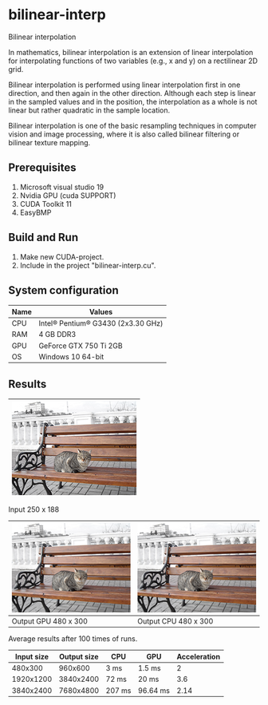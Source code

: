 # bilinear-interp
Bilinear interpolation 

In mathematics, bilinear interpolation is an extension of linear interpolation for interpolating functions of two variables (e.g., x and y) on a rectilinear 2D grid.

Bilinear interpolation is performed using linear interpolation first in one direction, and then again in the other direction. Although each step is linear in the sampled values and in the position, the interpolation as a whole is not linear but rather quadratic in the sample location.

Bilinear interpolation is one of the basic resampling techniques in computer vision and image processing, where it is also called bilinear filtering or bilinear texture mapping.

## Prerequisites
1. Microsoft visual studio 19
2. Nvidia GPU (cuda SUPPORT)
3. CUDA Toolkit 11
4. EasyBMP
## Build and Run
1. Make new CUDA-project.
2. Include in the project "bilinear-interp.cu".
## System configuration
| Name  | Values  |
|-------|---------|
| CPU  | Intel® Pentium® G3430 (2x3.30 GHz) |
| RAM  | 4 GB DDR3 |
| GPU  | GeForce GTX 750 Ti 2GB |
| OS   | Windows 10 64-bit  |
## Results
<img src="https://github.com/ultimofuego/bilinear-interp/blob/master/cat250x188.bmp" /> |
------------ |
Input 250 x 188

<img src="https://github.com/ultimofuego/bilinear-interp/blob/master/cat250x188.bmp" /> | <img src="https://github.com/ultimofuego/bilinear-interp/blob/master/cat250x188.bmp" />
------------ | ------------- 
Output GPU 480 x 300 | Output CPU 480 x 300

Average results after 100 times of runs.

|    Input size  |   Output size |          CPU        |         GPU       | Acceleration |
|-------------|-|--------------------|-------------------|--------------|
| 480x300   | 960x600 |3 ms               | 1.5 ms            |    2      |
| 1920x1200   | 3840x2400 |72 ms               | 20 ms            |    3.6      |
| 3840x2400   | 7680x4800 |207 ms              | 96.64 ms             |    2.14      |
